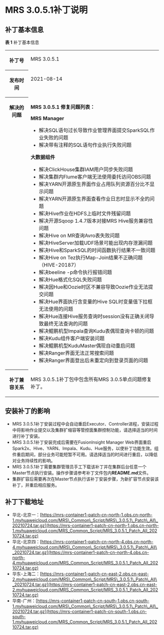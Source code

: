# MRS 3.0.5.1补丁说明<a name="mrs_01_9042"></a>

## 补丁基本信息<a name="section918210179183"></a>

**表 1**  补丁基本信息

<a name="table884969161914"></a>
<table><tbody><tr id="row1285014971914"><th class="firstcol" valign="top" width="15%" id="mcps1.2.3.1.1"><p id="p132483032011"><a name="p132483032011"></a><a name="p132483032011"></a>补丁号</p>
</th>
<td class="cellrowborder" valign="top" width="85%" headers="mcps1.2.3.1.1 "><p id="p024815013203"><a name="p024815013203"></a><a name="p024815013203"></a>MRS 3.0.5.1</p>
</td>
</tr>
<tr id="row13850119191916"><th class="firstcol" valign="top" width="15%" id="mcps1.2.3.2.1"><p id="p524890182020"><a name="p524890182020"></a><a name="p524890182020"></a>发布时间</p>
</th>
<td class="cellrowborder" valign="top" width="85%" headers="mcps1.2.3.2.1 "><p id="p22491020204"><a name="p22491020204"></a><a name="p22491020204"></a>2021-08-14</p>
</td>
</tr>
<tr id="row861783211718"><th class="firstcol" valign="top" width="15%" id="mcps1.2.3.3.1"><p id="p112494082012"><a name="p112494082012"></a><a name="p112494082012"></a>解决的问题</p>
<p id="p8696724194220"><a name="p8696724194220"></a><a name="p8696724194220"></a></p>
<p id="p319082511427"><a name="p319082511427"></a><a name="p319082511427"></a></p>
<p id="p14409131643918"><a name="p14409131643918"></a><a name="p14409131643918"></a></p>
<p id="p137584314714"><a name="p137584314714"></a><a name="p137584314714"></a></p>
<p id="p122841432979"><a name="p122841432979"></a><a name="p122841432979"></a></p>
</th>
<td class="cellrowborder" valign="top" width="85%" headers="mcps1.2.3.3.1 "><p id="p52707421877"><a name="p52707421877"></a><a name="p52707421877"></a><strong id="b42713421877"><a name="b42713421877"></a><a name="b42713421877"></a>MRS 3.0.5.1 修复问题列表：</strong></p>
<p id="p1910913213814"><a name="p1910913213814"></a><a name="p1910913213814"></a><strong id="b57682301485"><a name="b57682301485"></a><a name="b57682301485"></a>MRS Manager</strong></p>
<a name="ul101911081210"></a><a name="ul101911081210"></a><ul id="ul101911081210"><li>解决SQL语句过长导致作业管理界面提交SparkSQL作业失败的问题</li><li>解决带有注释的SQL语句作业执行失败问题</li></ul>
<p id="p627115426720"><a name="p627115426720"></a><a name="p627115426720"></a><strong id="b9271442977"><a name="b9271442977"></a><a name="b9271442977"></a>大数据组件</strong></p>
<a name="ul105895331215"></a><a name="ul105895331215"></a><ul id="ul105895331215"><li>解决ClickHouse集群IAM用户同步失败问题</li><li>解决集群内Flume客户端无法使用委托访问OBS问题</li><li>解决YARN开源原生界面作业占用队列资源百分比不显示问题</li><li>解决YARN开源原生界面查看作业日志时显示不全的问题</li><li>解决Hive作业在HDFS上临时文件残留问题</li><li>解决开源Sqoop 1.4.7版本对接MRS Hive服务兼容性问题</li><li>解决Hive on MR查询Avro表失败问题</li><li>解决HiveServer加载UDF场景可能出现内存泄漏问题</li><li>解决Hive和SparkSQL的时间函数执行结果不一致问题</li><li>解决Hive on Tez执行Map-Join结果不正确问题（HIVE-20187）</li><li>解决beeline -p命令执行报错问题</li><li>解决Hue格式化SQL失败问题</li><li>解决因Hue和Oozie时区不兼容导致Oozie作业无法提交问题</li><li>解决Hue界面执行含变量的Hive SQL时变量值下拉框无法使用的问题</li><li>解决Hue连接Hive服务查询时session没有正确关闭导致最终无法查询的问题</li><li>解决鲲鹏机型Impala查询Kudu表偶现查询卡顿的问题</li><li>解决Kudu组件客户端安装问题</li><li>解决鲲鹏机型KuduMaster偶现自动重启问题</li><li>解决Ranger界面无法正常搜索问题</li><li>解决Ranger界面登出后未重定向到登录页面的问题</li></ul>
</td>
</tr>
<tr id="row17850997197"><th class="firstcol" valign="top" width="15%" id="mcps1.2.3.4.1"><p id="p32491008208"><a name="p32491008208"></a><a name="p32491008208"></a>补丁兼容关系</p>
</th>
<td class="cellrowborder" valign="top" width="85%" headers="mcps1.2.3.4.1 "><p id="p519713194118"><a name="p519713194118"></a><a name="p519713194118"></a>MRS 3.0.5.1补丁包中包含所有MRS 3.0.5单点问题修复补丁。</p>
</td>
</tr>
</tbody>
</table>

## 安装补丁的影响<a name="section18435022172915"></a>

-   MRS 3.0.5.1补丁安装过程中会自动重启Executor、Controller进程，安装过程中将影响作业提交以及集群扩缩容等管控面集群控制功能，请选择适当的时间进行补丁安装。
-   MRS 3.0.5.1补丁安装完成后需要在FusionInsight Manager Web界面重启Spark2x、Hive、YARN、Impala、Kudu、Hue服务，以使补丁功能生效。组件重启期间，部分业务可能短暂不可用。请选择适当的时间进行重启，以降低对业务持续性的影响。
-   MRS 3.0.5.1补丁需要集群管理员手工下载该补丁并在集群后台任意一个Master节点执行安装。操作步骤请参考补丁文件包内**README.md**文件。
-   集群扩容后需要再次在Master节点执行该补丁安装步骤，为新扩容节点安装该补丁，并重启相应服务。

## 补丁下载地址<a name="section148901847181819"></a>

-   华北-北京一：[https://mrs-container1-patch-cn-north-1.obs.cn-north-1.myhuaweicloud.com/MRS\_Common\_Script/MRS\_3.0.5.1\_Patch\_All\_20210724.tar.gz](https://mrs-container1-patch-cn-north-1.obs.cn-north-1.myhuaweicloud.com/MRS_Common_Script/MRS_3.0.5.1_Patch_All_20210724.tar.gz)
-   华北-北京四：[https://mrs-container1-patch-cn-north-4.obs.cn-north-4.myhuaweicloud.com/MRS\_Common\_Script/MRS\_3.0.5.1\_Patch\_All\_20210724.tar.gz](https://mrs-container1-patch-cn-north-4.obs.cn-north-4.myhuaweicloud.com/MRS_Common_Script/MRS_3.0.5.1_Patch_All_20210724.tar.gz)
-   华东-上海二：[https://mrs-container1-patch-cn-east-2.obs.cn-east-2.myhuaweicloud.com/MRS\_Common\_Script/MRS\_3.0.5.1\_Patch\_All\_20210724.tar.gz](https://mrs-container1-patch-cn-east-2.obs.cn-east-2.myhuaweicloud.com/MRS_Common_Script/MRS_3.0.5.1_Patch_All_20210724.tar.gz)
-   华南-广州：[https://mrs-container1-patch-cn-south-1.obs.cn-south-1.myhuaweicloud.com/MRS\_Common\_Script/MRS\_3.0.5.1\_Patch\_All\_20210724.tar.gz](https://mrs-container1-patch-cn-south-1.obs.cn-south-1.myhuaweicloud.com/MRS_Common_Script/MRS_3.0.5.1_Patch_All_20210724.tar.gz)

